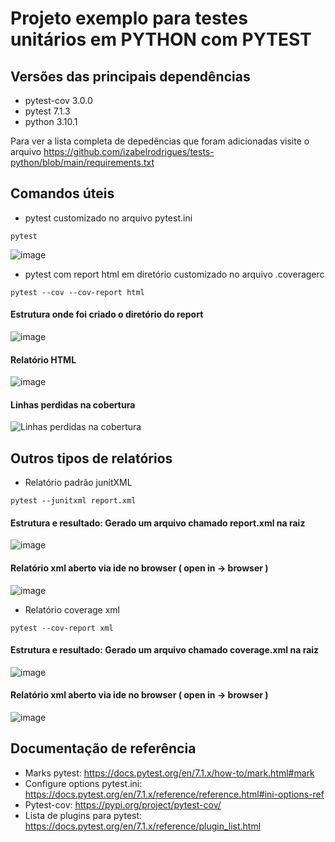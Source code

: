 # Projeto exemplo para testes unitários em PYTHON com PYTEST

## Versões das principais dependências

- pytest-cov 3.0.0
- pytest 7.1.3
- python 3.10.1

Para ver a lista completa de depedências que foram adicionadas visite o arquivo 
https://github.com/izabelrodrigues/tests-python/blob/main/requirements.txt

## Comandos úteis

- pytest customizado no arquivo pytest.ini
```
pytest 
```
![image](https://user-images.githubusercontent.com/3687713/188285303-73f940c6-8885-4e42-b261-e100f2a2a233.png)

- pytest com report html em diretório customizado no arquivo .coveragerc
```
pytest --cov --cov-report html
```
#### Estrutura onde foi criado o diretório do report
![image](https://user-images.githubusercontent.com/3687713/188285387-bc46d0eb-d2b0-43f5-9a8c-8399a54c1f10.png)

#### Relatório HTML
![image](https://user-images.githubusercontent.com/3687713/188285448-dfe92eb7-7344-40b6-83e8-afdf5e9f8e65.png)

#### Linhas perdidas na cobertura
![Linhas perdidas na cobertura](https://user-images.githubusercontent.com/3687713/188285478-ded57165-769a-492e-b5d5-0edbd45e47a9.png)

## Outros tipos de relatórios

- Relatório padrão junitXML
```
pytest --junitxml report.xml
```
#### Estrutura e resultado: Gerado um arquivo chamado report.xml na raiz
![image](https://user-images.githubusercontent.com/3687713/188286731-3bfca30e-08df-4701-9f06-cd180c5b7289.png)
#### Relatório xml aberto via ide no browser ( open in -> browser )
![image](https://user-images.githubusercontent.com/3687713/188286743-d8ce9844-4e85-4f60-9ac4-4376298b874c.png)

- Relatório coverage xml
```
pytest --cov-report xml
```
#### Estrutura e resultado: Gerado um arquivo chamado coverage.xml na raiz
![image](https://user-images.githubusercontent.com/3687713/188286900-7b985cc9-3707-4598-af02-90e14ee084c2.png)
#### Relatório xml aberto via ide no browser ( open in -> browser )
![image](https://user-images.githubusercontent.com/3687713/188286934-c19b8728-d16a-457b-9c80-0eb6d200df79.png)


## Documentação de referência

- Marks pytest: https://docs.pytest.org/en/7.1.x/how-to/mark.html#mark
- Configure options pytest.ini: https://docs.pytest.org/en/7.1.x/reference/reference.html#ini-options-ref
- Pytest-cov: https://pypi.org/project/pytest-cov/
- Lista de plugins para pytest: https://docs.pytest.org/en/7.1.x/reference/plugin_list.html
